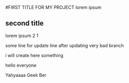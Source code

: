#FIRST TITLE FOR MY PROJECT
lorem ipsum 

## second title
lorem ipsum 2 1

some line for update line after updating very bad branch

i will create here something

hello everyone

Yahyaaaa Geek Ber
